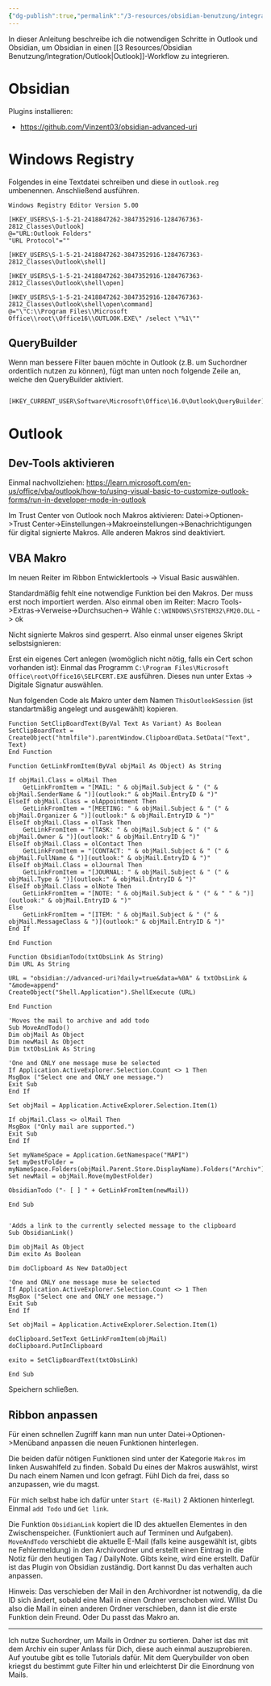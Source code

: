 ```yaml
---
{"dg-publish":true,"permalink":"/3-resources/obsidian-benutzung/integration/outlook-integration-anleitung/","created":"2024-04-14T21:35:41.677+02:00","updated":"2024-04-14T21:36:44.449+02:00"}
---
```



In dieser Anleitung beschreibe ich die notwendigen Schritte in Outlook und Obsidian, um Obsidian in einen [[3 Resources/Obsidian Benutzung/Integration/Outlook\|Outlook]]-Workflow zu integrieren.

# Obsidian

Plugins installieren:

- https://github.com/Vinzent03/obsidian-advanced-uri

# Windows Registry

Folgendes in eine Textdatei schreiben und diese in `outlook.reg` umbenennen. Anschließend ausführen.

```
Windows Registry Editor Version 5.00

[HKEY_USERS\S-1-5-21-2418847262-3847352916-1284767363-2812_Classes\Outlook]
@="URL:Outlook Folders"
"URL Protocol"=""

[HKEY_USERS\S-1-5-21-2418847262-3847352916-1284767363-2812_Classes\Outlook\shell]

[HKEY_USERS\S-1-5-21-2418847262-3847352916-1284767363-2812_Classes\Outlook\shell\open]

[HKEY_USERS\S-1-5-21-2418847262-3847352916-1284767363-2812_Classes\Outlook\shell\open\command]
@="\"C:\\Program Files\\Microsoft Office\\root\\Office16\\OUTLOOK.EXE\" /select \"%1\""
```

## QueryBuilder

Wenn man bessere Filter bauen möchte in Outlook (z.B. um Suchordner ordentlich nutzen zu können), fügt man unten noch folgende Zeile an, welche den QueryBuilder aktiviert.

```

[HKEY_CURRENT_USER\Software\Microsoft\Office\16.0\Outlook\QueryBuilder]
```

# Outlook

## Dev-Tools aktivieren

Einmal nachvollziehen:
https://learn.microsoft.com/en-us/office/vba/outlook/how-to/using-visual-basic-to-customize-outlook-forms/run-in-developer-mode-in-outlook

Im Trust Center von Outlook noch Makros aktivieren: Datei->Optionen->Trust Center->Einstellungen->Makroeinstellungen->Benachrichtigungen für digital signierte Makros. Alle anderen Makros sind deaktiviert.

## VBA Makro

Im neuen Reiter im Ribbon Entwicklertools -> Visual Basic auswählen.

Standardmäßig fehlt eine notwendige Funktion bei den Makros. Der muss erst noch importiert werden. Also einmal oben im Reiter: Macro Tools->Extras->Verweise->Durchsuchen-> Wähle
`C:\WINDOWS\SYSTEM32\FM20.DLL` -> ok

Nicht signierte Makros sind gesperrt. Also einmal unser eigenes Skript selbstsignieren: 

Erst ein eigenes Cert anlegen (womöglich nicht nötig, falls ein Cert schon vorhanden ist): Einmal das Programm `C:\Program Files\Microsoft Office\root\Office16\SELFCERT.EXE` ausführen.
Dieses nun unter Extas -> Digitale Signatur auswählen.

Nun folgenden Code als Makro unter dem Namen `ThisOutlookSession` (ist standartmäßig angelegt und ausgewählt) kopieren.

```
Function SetClipBoardText(ByVal Text As Variant) As Boolean
SetClipBoardText = CreateObject("htmlfile").parentWindow.ClipboardData.SetData("Text", Text)
End Function

Function GetLinkFromItem(ByVal objMail As Object) As String

If objMail.Class = olMail Then
    GetLinkFromItem = "[MAIL: " & objMail.Subject & " (" & objMail.SenderName & ")](outlook:" & objMail.EntryID & ")"
ElseIf objMail.Class = olAppointment Then
    GetLinkFromItem = "[MEETING: " & objMail.Subject & " (" & objMail.Organizer & ")](outlook:" & objMail.EntryID & ")"
ElseIf objMail.Class = olTask Then
    GetLinkFromItem = "[TASK: " & objMail.Subject & " (" & objMail.Owner & ")](outlook:" & objMail.EntryID & ")"
ElseIf objMail.Class = olContact Then
    GetLinkFromItem = "[CONTACT: " & objMail.Subject & " (" & objMail.FullName & ")](outlook:" & objMail.EntryID & ")"
ElseIf objMail.Class = olJournal Then
    GetLinkFromItem = "[JOURNAL: " & objMail.Subject & " (" & objMail.Type & ")](outlook:" & objMail.EntryID & ")"
ElseIf objMail.Class = olNote Then
    GetLinkFromItem = "[NOTE: " & objMail.Subject & " (" & " " & ")](outlook:" & objMail.EntryID & ")"
Else
    GetLinkFromItem = "[ITEM: " & objMail.Subject & " (" & objMail.MessageClass & ")](outlook:" & objMail.EntryID & ")"
End If

End Function

Function ObsidianTodo(txtObsLink As String)
Dim URL As String

URL = "obsidian://advanced-uri?daily=true&data=%0A" & txtObsLink & "&mode=append"
CreateObject("Shell.Application").ShellExecute (URL)

End Function

'Moves the mail to archive and add todo
Sub MoveAndTodo()
Dim objMail As Object
Dim newMail As Object
Dim txtObsLink As String

'One and ONLY one message muse be selected
If Application.ActiveExplorer.Selection.Count <> 1 Then
MsgBox ("Select one and ONLY one message.")
Exit Sub
End If

Set objMail = Application.ActiveExplorer.Selection.Item(1)

If objMail.Class <> olMail Then
MsgBox ("Only mail are supported.")
Exit Sub
End If

Set myNameSpace = Application.GetNamespace("MAPI")
Set myDestFolder = myNameSpace.Folders(objMail.Parent.Store.DisplayName).Folders("Archiv")
Set newMail = objMail.Move(myDestFolder)

ObsidianTodo ("- [ ] " + GetLinkFromItem(newMail))

End Sub


'Adds a link to the currently selected message to the clipboard
Sub ObsidianLink()

Dim objMail As Object
Dim exito As Boolean

Dim doClipboard As New DataObject

'One and ONLY one message muse be selected
If Application.ActiveExplorer.Selection.Count <> 1 Then
MsgBox ("Select one and ONLY one message.")
Exit Sub
End If

Set objMail = Application.ActiveExplorer.Selection.Item(1)

doClipboard.SetText GetLinkFromItem(objMail)
doClipboard.PutInClipboard

exito = SetClipBoardText(txtObsLink)

End Sub
```

Speichern schließen.

## Ribbon anpassen

Für einen schnellen Zugriff kann man nun unter Datei->Optionen->Menüband anpassen die neuen Funktionen hinterlegen. 

Die beiden dafür nötigen Funktionen sind unter der Kategorie `Makros` im linken Auswahlfeld zu finden. Sobald Du eines der Makros auswählst, wirst Du nach einem Namen und Icon gefragt. Fühl Dich da frei, dass so anzupassen, wie du magst.

Für mich selbst habe ich dafür unter `Start (E-Mail)` 2 Aktionen hinterlegt. Einmal `add Todo` und `Get link`.

Die Funktion `ObsidianLink` kopiert die ID des aktuellen Elementes in den Zwischenspeicher. (Funktioniert auch auf Terminen und Aufgaben).
`MoveAndTodo` verschiebt die aktuelle E-Mail (falls keine ausgewählt ist, gibts ne Fehlermeldung) in den Archivordner und erstellt einen Eintrag in die Notiz für den heutigen Tag / DailyNote. Gibts keine, wird eine erstellt. Dafür ist das Plugin von Obsidian zuständig. Dort kannst Du das verhalten auch anpassen.

Hinweis: Das verschieben der Mail in den Archivordner ist notwendig, da die ID sich ändert, sobald eine Mail in einen Ordner verschoben wird. WIllst Du also die Mail in einen anderen Ordner verschieben, dann ist die erste Funktion dein Freund. Oder Du passt das Makro an.

---

Ich nutze Suchordner, um Mails in Ordner zu sortieren. Daher ist das mit dem Archiv ein super Anlass für Dich, diese auch einmal auszuprobieren. Auf youtube gibt es tolle Tutorials dafür. Mit dem Querybuilder von oben kriegst du bestimmt gute Filter hin und erleichterst Dir die Einordnung von Mails.
